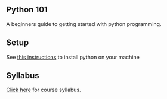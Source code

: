 ## Python 101

A beginners guide to getting started with python programming.



## Setup

See [this instructions](https://github.com/ChillarAnand/python-101/blob/master/setup.md#installation-instructions) to install python on your machine



## Syllabus

[Click here](https://github.com/ChillarAnand/python-101/blob/master/manuscript.md#syllabus) for course syllabus.


